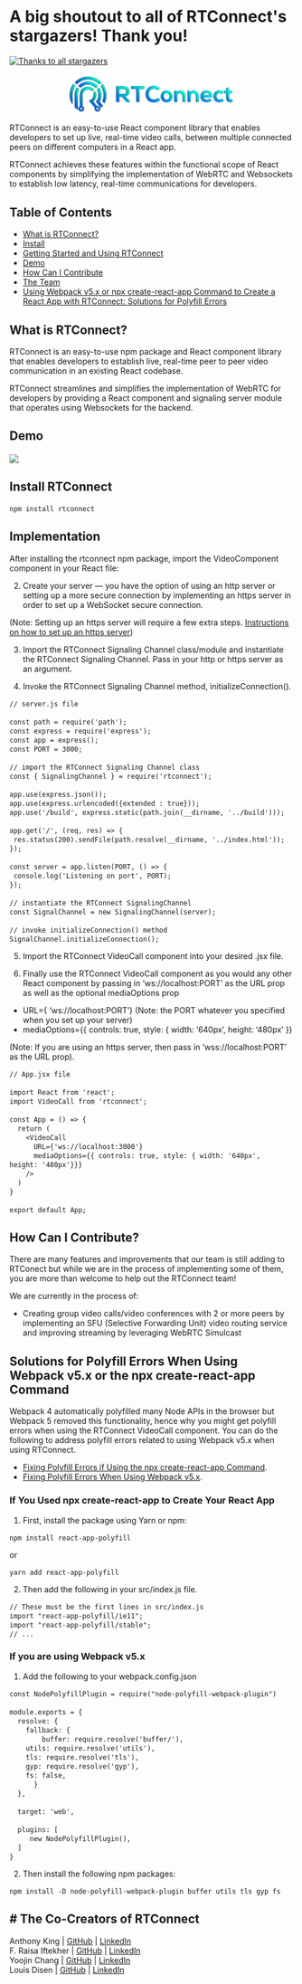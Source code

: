 # A big shoutout to all of RTConnect's stargazers! Thank you!

[![Thanks to all stargazers](https://git-lister.onrender.com/api/stars/oslabs-beta/RTConnect)](https://github.com/oslabs-beta/RTConnect/stargazers)

<p align="center">
	<img src='https://github.com/oslabs-beta/RTConnect/blob/main/assets/RTConnect-logo-transparent.png' alt="logo" width="300">
	<br>
</p>

RTConnect is an easy-to-use React component library that enables developers to set up live, real-time video calls, between multiple connected peers on different computers in a React app. 

RTConnect achieves these features within the functional scope of React components by simplifying the implementation of WebRTC and Websockets to establish low latency, real-time communications for developers.


## Table of Contents
- [What is RTConnect?](#what)
- [Install](#install)
- [Getting Started and Using RTConnect](#implementation)
- [Demo](#demo)
- [How Can I Contribute](#contribution)
- [The Team](#team)
- [Using Webpack v5.x or npx create-react-app Command to Create a React App with RTConnect: Solutions for Polyfill Errors](#errors)


## <a name="what"/> What is RTConnect?

RTConnect is an easy-to-use npm package and React component library that enables developers to establish live, real-time peer to peer video communication in an existing React codebase. 

RTConnect streamlines and simplifies the implementation of WebRTC for developers by providing a React component and signaling server module that operates using Websockets for the backend. 

## <a name="demo"/> Demo
<img align="center" src='https://github.com/oslabs-beta/RTConnect/blob/main/assets/RTConnect-demo.gif'>


## <a name="install"/> Install RTConnect
```
npm install rtconnect
```

 ## <a name="implementation"/> Implementation
 After installing the rtconnect npm package, import the VideoComponent component in your React file:
 
 2. Create your server — you have the option of using an http server or setting up a more secure connection by implementing an https server in order to set up a WebSocket secure connection.

(Note: Setting up an https server will require a few extra steps. <a href="https://adamtheautomator.com/https-nodejs/">Instructions on how to set up an https server</a>)

3. Import the RTConnect Signaling Channel class/module and instantiate the RTConnect Signaling Channel. Pass in your http or https server as an argument.

4. Invoke the RTConnect Signaling Channel method, initializeConnection().

```
// server.js file

const path = require('path');
const express = require('express');
const app = express();
const PORT = 3000;

// import the RTConnect Signaling Channel class
const { SignalingChannel } = require('rtconnect');

app.use(express.json());
app.use(express.urlencoded({extended : true}));
app.use('/build', express.static(path.join(__dirname, '../build')));

app.get('/', (req, res) => {
 res.status(200).sendFile(path.resolve(__dirname, '../index.html'));
});

const server = app.listen(PORT, () => {
 console.log('Listening on port', PORT);
});

// instantiate the RTConnect SignalingChannel
const SignalChannel = new SignalingChannel(server);

// invoke initializeConnection() method
SignalChannel.initializeConnection();

```

5. Import the RTConnect VideoCall component into your desired .jsx file.

6. Finally use the RTConnect VideoCall component as you would any other React component by passing in ‘ws://localhost:PORT’ as the URL prop as well as the optional mediaOptions prop

- URL={ ‘ws://localhost:PORT’} (Note: the PORT whatever you specified when you set up your server)
- mediaOptions={{ controls: true, style: { width: ‘640px’, height: ‘480px’ }}

(Note: If you are using an https server, then pass in ‘wss://localhost:PORT’ as the URL prop).

```
// App.jsx file

import React from 'react';
import VideoCall from 'rtconnect';

const App = () => {
  return (
    <VideoCall 
      URL={'ws://localhost:3000'}
      mediaOptions={{ controls: true, style: { width: '640px',    height: '480px'}}}
    />
  )
}

export default App;
```
## <a name="contribution" /> How Can I Contribute? 
There are many features and improvements that our team is still adding to RTConect but while we are in the process of implementing some of them, you are more than welcome to help out the RTConnect team!

We are currently in the process of: 
- Creating group video calls/video conferences with 2 or more peers by implementing an SFU (Selective Forwarding Unit) video routing service and improving streaming by leveraging WebRTC Simulcast

## <a name="errors" /> Solutions for Polyfill Errors When Using Webpack v5.x or the npx create-react-app Command

Webpack 4 automatically polyfilled many Node APIs in the browser but Webpack 5 removed this functionality, hence why you might get polyfill errors when using the RTConnect VideoCall component. You can do the following to address polyfill errors related to using Webpack v5.x when using RTConnect.

- [Fixing Polyfill Errors if Using the npx create-react-app Command](#npx). 
- [Fixing Polyfill Errors When Using Webpack v5.x](#webpack). 

### <a name="npx" /> If You Used npx create-react-app to Create Your React App

1. First, install the package using Yarn or npm:
```
npm install react-app-polyfill
```
or

```
yarn add react-app-polyfill
```

2. Then add the following in your src/index.js file.

```
// These must be the first lines in src/index.js
import "react-app-polyfill/ie11";
import "react-app-polyfill/stable";
// ...
```

### <a name="webpack" /> If you are using Webpack v5.x
1. Add the following to your webpack.config.json 

```
const NodePolyfillPlugin = require("node-polyfill-webpack-plugin")

module.exports = {
  resolve: {
    fallback: {
    	buffer: require.resolve('buffer/'),
	utils: require.resolve('utils'),
	tls: require.resolve('tls'),
	gyp: require.resolve('gyp'),
	fs: false,
      }
  },
  
  target: 'web',
  
  plugins: [
     new NodePolyfillPlugin(),
  ]
}
```

2. Then install the following npm packages:

```
npm install -D node-polyfill-webpack-plugin buffer utils tls gyp fs
```

## <a name="team "/> # The Co-Creators of RTConnect
Anthony King  | [GitHub](https://github.com/thecapedcrusader) | [LinkedIn](https://www.linkedin.com/in/aking97)
<br>
F. Raisa Iftekher | [GitHub](https://github.com/fraisai) | [LinkedIn](https://www.linkedin.com/in/fraisa/)
<br>
Yoojin Chang | [GitHub](https://github.com/ychang49265) | [LinkedIn](https://www.linkedin.com/in/yoojin-chang-32a75892/)
<br>
Louis Disen | [GitHub](https://github.com/LouisDisen) | [LinkedIn](https://www.linkedin.com/in/louis-disen/)
<br>
